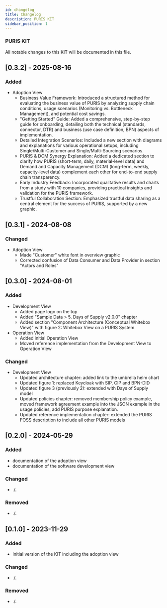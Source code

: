 ```yaml
---
id: changelog
title: Changelog
description: PURIS KIT
sidebar_position: 1
---
```


### PURIS KIT

All notable changes to this KIT will be documented in this file.

## [0.3.2] - 2025-08-16

### Added
-   Adoption View
    -   Business Value Framework: Introduced a structured method for evaluating the business value of PURIS by analyzing supply chain conditions, usage scenarios (Monitoring vs. Bottleneck Management), and potential cost savings.
    -   "Getting Started" Guide: Added a comprehensive, step-by-step guide for onboarding, detailing both the technical (standards, connector, DTR) and business (use case definition, BPN) aspects of implementation.
    -   Detailed Integration Scenarios: Included a new section with diagrams and explanations for various operational setups, including Single/Multi-Customer and Single/Multi-Sourcing scenarios.
    -   PURIS & DCM Synergy Explanation: Added a dedicated section to clarify how PURIS (short-term, daily, material-level data) and Demand and Capacity Management (DCM) (long-term, weekly, capacity-level data) complement each other for end-to-end supply chain transparency.
    -   Early Industry Feedback: Incorporated qualitative results and charts from a study with 10 companies, providing practical insights and validation for the PURIS framework.   
    -   Trustful Collaboration Section: Emphasized trustful data sharing as a central element for the success of PURIS, supported by a new graphic.

## [0.3.1] - 2024-08-08

### Changed

-   Adoption View
    -   Made "Customer" white font in overview graphic
    -   Corrected confusion of Data Consumer and Data Provider in section "Actors and Roles"

## [0.3.0] - 2024-08-01

### Added

-   Development View
    -   Added page logo on the top
    -   Added "Sample Data > 5. Days of Supply v2.0.0" chapter
    -   Added section "Component Architecture (Conceptual Whitebox View)" with figure 2: Whitebox View on a PURIS System.
-   Operation View
    -   Added initial Operation View
    -   Moved reference implementation from the Development View to Operation View

### Changed

-   Development View
    -   Updated architecture chapter: added link to the umbrella helm chart
    -   Updated figure 1: replaced Keycloak with SIP, CIP and BPN-DID
    -   Updated figure 3 (previously 2): extended with Days of Supply model
    -   Updated policies chapter: removed membership policy example, moved framework agreement example into the JSON example in the usage policies, add PURIS purpose explanation.
    -   Updated reference implementation chapter: extended the PURIS FOSS description to include all other PURIS models

## [0.2.0] - 2024-05-29

### Added​

-   documentation of the adoption view
-   documentation of the software development view

### Changed​

-   ./.

### Removed​

-   ./.

## [0.1.0] - 2023-11-29

### Added

-   Initial version of the KIT including the adoption view

### Changed

-   ./.

### Removed

-   ./.